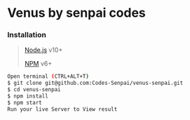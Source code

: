 # Venus by senpai codes


### Installation

> [Node.js](https://nodejs.org/) v10+
>
> [NPM](https://nodejs.org/) v6+


```sh
Open terminal (CTRL+ALT+T)
$ git clone git@github.com:Codes-Senpai/venus-senpai.git
$ cd venus-senpai
$ npm install
$ npm start
Run your live Server to View result
```
